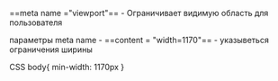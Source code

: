 
==meta name ="viewport"== - Ограничивает видимую область для пользователя

параметры meta name - ==content = "width=1170"== - указыветься ограничения ширины 	 

CSS
body{
min-width: 1170px
}

